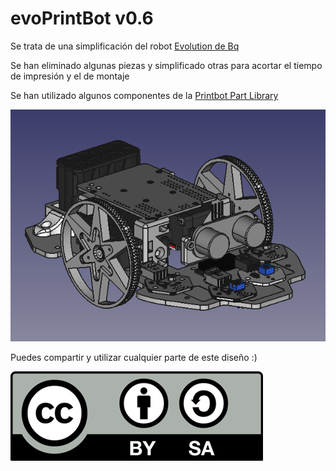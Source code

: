 # evoPrintBot  v0.6


Se trata de una simplificación del robot [Evolution de Bq](https://github.com/bq/printbots/tree/master/Evolution)

Se han eliminado algunas piezas y simplificado otras para acortar el tiempo de impresión y el de montaje

Se han utilizado algunos componentes de la [Printbot Part Library](https://github.com/Obijuan/printbot_part_library)

![imagen](./imagenes/evoPrintBot.png)

Puedes compartir y utilizar cualquier parte de este diseño :)

![cc](./imagenes/Licencia_CC.png)

